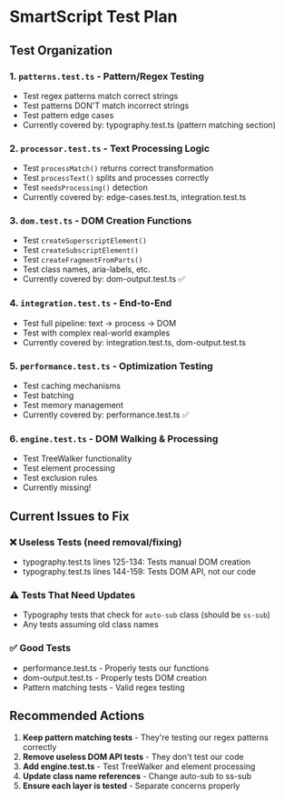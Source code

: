# SmartScript Test Plan

## Test Organization

### 1. `patterns.test.ts` - Pattern/Regex Testing
- Test regex patterns match correct strings
- Test patterns DON'T match incorrect strings
- Test pattern edge cases
- Currently covered by: typography.test.ts (pattern matching section)

### 2. `processor.test.ts` - Text Processing Logic
- Test `processMatch()` returns correct transformation
- Test `processText()` splits and processes correctly
- Test `needsProcessing()` detection
- Currently covered by: edge-cases.test.ts, integration.test.ts

### 3. `dom.test.ts` - DOM Creation Functions
- Test `createSuperscriptElement()` 
- Test `createSubscriptElement()`
- Test `createFragmentFromParts()`
- Test class names, aria-labels, etc.
- Currently covered by: dom-output.test.ts ✅

### 4. `integration.test.ts` - End-to-End
- Test full pipeline: text → process → DOM
- Test with complex real-world examples
- Currently covered by: integration.test.ts, dom-output.test.ts

### 5. `performance.test.ts` - Optimization Testing
- Test caching mechanisms
- Test batching
- Test memory management
- Currently covered by: performance.test.ts ✅

### 6. `engine.test.ts` - DOM Walking & Processing
- Test TreeWalker functionality
- Test element processing
- Test exclusion rules
- Currently missing!

## Current Issues to Fix

### ❌ Useless Tests (need removal/fixing)
- typography.test.ts lines 125-134: Tests manual DOM creation
- typography.test.ts lines 144-159: Tests DOM API, not our code

### ⚠️ Tests That Need Updates
- Typography tests that check for `auto-sub` class (should be `ss-sub`)
- Any tests assuming old class names

### ✅ Good Tests
- performance.test.ts - Properly tests our functions
- dom-output.test.ts - Properly tests DOM creation
- Pattern matching tests - Valid regex testing

## Recommended Actions

1. **Keep pattern matching tests** - They're testing our regex patterns correctly
2. **Remove useless DOM API tests** - They don't test our code
3. **Add engine.test.ts** - Test TreeWalker and element processing
4. **Update class name references** - Change auto-sub to ss-sub
5. **Ensure each layer is tested** - Separate concerns properly